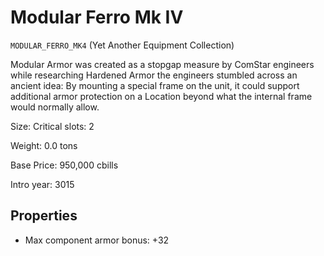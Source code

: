 # Modular Ferro Mk IV

`MODULAR_FERRO_MK4` (Yet Another Equipment Collection)

Modular Armor was created as a stopgap measure by ComStar engineers while researching Hardened Armor the engineers stumbled across an ancient idea: By mounting a special frame on the unit, it could support additional armor protection on a Location beyond what the internal frame would normally allow.

Size: Critical slots: 2

Weight: 0.0 tons

Base Price: 950,000 cbills

Intro year: 3015

## Properties
* Max component armor bonus: +32 
